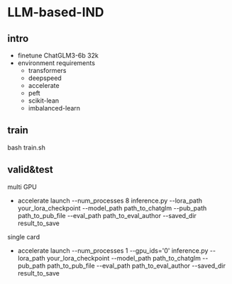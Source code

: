 # LLM-based-IND

## intro
- finetune ChatGLM3-6b 32k
- environment requirements
    - transformers
    - deepspeed 
    - accelerate
    - peft
    - scikit-lean
    - imbalanced-learn

## train
bash train.sh

## valid&test
multi GPU
- accelerate launch --num_processes 8 inference.py --lora_path your_lora_checkpoint --model_path path_to_chatglm --pub_path path_to_pub_file --eval_path path_to_eval_author --saved_dir result_to_save

single card
- accelerate launch --num_processes 1 --gpu_ids='0' inference.py --lora_path your_lora_checkpoint --model_path path_to_chatglm --pub_path path_to_pub_file --eval_path path_to_eval_author --saved_dir result_to_save
